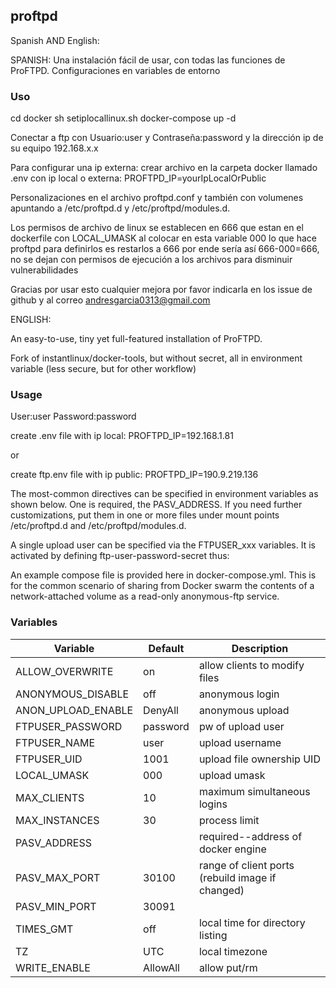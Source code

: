 ## proftpd



Spanish AND English:


SPANISH:
Una instalación fácil de usar, con todas las funciones de ProFTPD.
Configuraciones en variables de entorno

### Uso

cd docker
sh setiplocallinux.sh
docker-compose up -d

Conectar a ftp con Usuario:user y Contraseña:password y la dirección ip de su equipo 192.168.x.x


Para configurar una ip externa:
crear archivo en la carpeta docker llamado .env con ip local o externa:
PROFTPD_IP=yourIpLocalOrPublic

Personalizaciones en el archivo proftpd.conf y también con volumenes apuntando a /etc/proftpd.d y /etc/proftpd/modules.d.

Los permisos de archivo de linux se establecen en 666 que estan en el dockerfile con LOCAL_UMASK al colocar en esta variable 000 lo que hace proftpd para definirlos es restarlos a 666 por ende sería así 666-000=666, no se dejan con permisos de ejecución a los archivos para disminuir vulnerabilidades 


Gracias por usar esto cualquier mejora por favor indicarla en los issue de github y al correo andresgarcia0313@gmail.com


ENGLISH:

An easy-to-use, tiny yet full-featured installation of ProFTPD.

Fork of instantlinux/docker-tools, but without secret, all in environment variable (less secure, but for other workflow)

### Usage

User:user Password:password

create .env file with ip local:
PROFTPD_IP=192.168.1.81

or

create ftp.env file with ip public:
PROFTPD_IP=190.9.219.136


The most-common directives can be specified in environment variables as shown below. One is required, the PASV_ADDRESS. If you need further customizations, put them in one or more files under mount points /etc/proftpd.d and /etc/proftpd/modules.d.

A single upload user can be specified via the FTPUSER_xxx variables. It is activated by defining ftp-user-password-secret thus:


An example compose file is provided here in docker-compose.yml. This is for the common scenario of sharing from Docker swarm the contents of a network-attached volume as a read-only anonymous-ftp service.

### Variables

Variable | Default | Description |
-------- | ------- | ----------- |
ALLOW_OVERWRITE | on | allow clients to modify files
ANONYMOUS_DISABLE | off | anonymous login
ANON_UPLOAD_ENABLE | DenyAll | anonymous upload
FTPUSER_PASSWORD | password | pw of upload user
FTPUSER_NAME | user | upload username
FTPUSER_UID | 1001 | upload file ownership UID
LOCAL_UMASK | 000 | upload umask
MAX_CLIENTS | 10 | maximum simultaneous logins
MAX_INSTANCES | 30 | process limit
PASV_ADDRESS |  | required--address of docker engine
PASV_MAX_PORT | 30100 | range of client ports (rebuild image if changed)
PASV_MIN_PORT | 30091 | 
TIMES_GMT | off | local time for directory listing
TZ | UTC | local timezone
WRITE_ENABLE | AllowAll | allow put/rm


